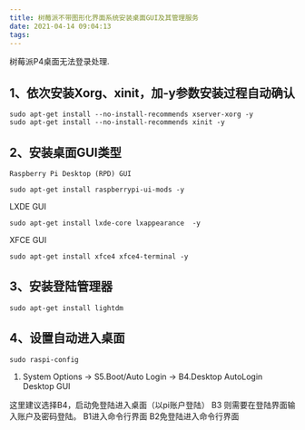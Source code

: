 ```yaml
---
title: 树莓派不带图形化界面系统安装桌面GUI及其管理服务
date: 2021-04-14 09:04:13
tags:
---
```


树莓派P4桌面无法登录处理.   

## 1、依次安装Xorg、xinit，加-y参数安装过程自动确认

```
sudo apt-get install --no-install-recommends xserver-xorg -y
sudo apt-get install --no-install-recommends xinit -y
```
## 2、安装桌面GUI类型
```
Raspberry Pi Desktop (RPD) GUI

sudo apt-get install raspberrypi-ui-mods -y
```
LXDE GUI
```
sudo apt-get install lxde-core lxappearance  -y
```
XFCE GUI
```
sudo apt-get install xfce4 xfce4-terminal -y
```
## 3、安装登陆管理器
```
sudo apt-get install lightdm
```
## 4、设置自动进入桌面
```
sudo raspi-config
```

1. System Options -> S5.Boot/Auto Login -> B4.Desktop AutoLogin Desktop GUI  


这里建议选择B4，启动免登陆进入桌面（以pi账户登陆）
B3 则需要在登陆界面输入账户及密码登陆。
B1进入命令行界面
B2免登陆进入命令行界面
